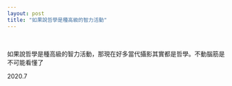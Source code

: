 ```yaml
---
layout: post
title: "如果說哲學是種高級的智力活動"
---
```


  
&nbsp;
&nbsp;



如果說哲學是種高級的智力活動，那現在好多當代攝影其實都是哲學。不動腦筋是不可能看懂了

2020.7